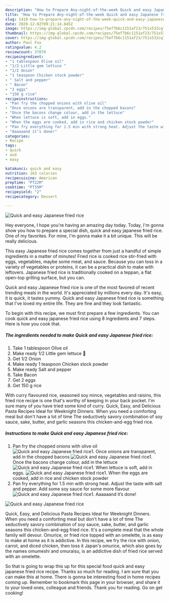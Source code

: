 ```yaml
---
description: "How to Prepare Any-night-of-the-week Quick and easy Japanese fried rice"
title: "How to Prepare Any-night-of-the-week Quick and easy Japanese fried rice"
slug: 1410-how-to-prepare-any-night-of-the-week-quick-and-easy-japanese-fried-rice
date: 2020-12-02T09:21:14.845Z
image: https://img-global.cpcdn.com/recipes/75ef7b6c1151af23/751x532cq70/quick-and-easy-japanese-fried-rice-recipe-main-photo.jpg
thumbnail: https://img-global.cpcdn.com/recipes/75ef7b6c1151af23/751x532cq70/quick-and-easy-japanese-fried-rice-recipe-main-photo.jpg
cover: https://img-global.cpcdn.com/recipes/75ef7b6c1151af23/751x532cq70/quick-and-easy-japanese-fried-rice-recipe-main-photo.jpg
author: Paul Fox
ratingvalue: 4.2
reviewcount: 37070
recipeingredient:
- "1 tablespoon Olive oil"
- "1/2 Little gem lettuce "
- "1/2 Onion"
- "1 teaspoon Chicken stock powder"
- " Salt and pepper"
- " Bacon"
- "2 eggs"
- "150 g rice"
recipeinstructions:
- "Pan fry the chopped onions with olive oil"
- "Once onions are transparent, add in the chopped bacons"
- "Once the bacons change colour, add in the lettuce"
- "When lettuce is soft, add in eggs."
- "When the eggs are cooked, add in rice and chicken stock powder"
- "Pan fry everything for 1.5 min with strong heat. Adjust the taste with salt and pepper. Add some soy sauce for some more flavour"
- "Aaaaaand it’s done!"
categories:
- Recipe
tags:
- quick
- and
- easy

katakunci: quick and easy 
nutrition: 163 calories
recipecuisine: American
preptime: "PT22M"
cooktime: "PT35M"
recipeyield: "2"
recipecategory: Dessert

---
```



![Quick and easy Japanese fried rice](https://img-global.cpcdn.com/recipes/75ef7b6c1151af23/751x532cq70/quick-and-easy-japanese-fried-rice-recipe-main-photo.jpg)

Hey everyone, I hope you're having an amazing day today. Today, I'm gonna show you how to prepare a special dish, quick and easy japanese fried rice. One of my favorites. For mine, I'm gonna make it a bit unique. This will be really delicious.

This easy Japanese fried rice comes together from just a handful of simple ingredients in a matter of minutes! Fried rice is cooked rice stir-fried with eggs, vegetables, maybe some meat, and sauce. Because you can toss in a variety of vegetables or proteins, it can be a practical dish to make with leftovers. Japanese fried rice is traditionally cooked on a teppan, a flat open-top grilling surface, but you can.

Quick and easy Japanese fried rice is one of the most favored of recent trending meals in the world. It's appreciated by millions every day. It's easy, it is quick, it tastes yummy. Quick and easy Japanese fried rice is something that I've loved my entire life. They are fine and they look fantastic.


To begin with this recipe, we must first prepare a few ingredients. You can cook quick and easy japanese fried rice using 8 ingredients and 7 steps. Here is how you cook that.

<!--inarticleads1-->

##### The ingredients needed to make Quick and easy Japanese fried rice:

1. Take 1 tablespoon Olive oil
1. Make ready 1/2 Little gem lettuce 🥬
1. Get 1/2 Onion
1. Make ready 1 teaspoon Chicken stock powder
1. Make ready  Salt and pepper
1. Take  Bacon
1. Get 2 eggs
1. Get 150 g rice


With curry flavoured rice, seasoned soy mince, vegetables and raisins, this fried rice recipe is one that&#39;s worthy of keeping in your back pocket. I&#39;m sure many of you have tried some kind of curry. Quick, Easy, and Delicious Pasta Recipes Ideal for Weeknight Dinners. When you need a comforting meal but don&#39;t have a lot of time The seductively savory combination of soy sauce, sake, butter, and garlic seasons this chicken-and-egg fried rice. 

<!--inarticleads2-->

##### Instructions to make Quick and easy Japanese fried rice:

1. Pan fry the chopped onions with olive oil
<img src="//assets-global.cpcdn.com/assets/icons/button_play-2c75c40dde080a61004c1f40b05d8f140eaff45d7e9e6481dc71c63d2e7c4909.png" alt="Quick and easy Japanese fried rice">1. Once onions are transparent, add in the chopped bacons
<img src="//assets-global.cpcdn.com/assets/icons/button_play-2c75c40dde080a61004c1f40b05d8f140eaff45d7e9e6481dc71c63d2e7c4909.png" alt="Quick and easy Japanese fried rice">1. Once the bacons change colour, add in the lettuce
<img src="//assets-global.cpcdn.com/assets/icons/button_play-2c75c40dde080a61004c1f40b05d8f140eaff45d7e9e6481dc71c63d2e7c4909.png" alt="Quick and easy Japanese fried rice">1. When lettuce is soft, add in eggs.
<img src="//assets-global.cpcdn.com/assets/icons/button_play-2c75c40dde080a61004c1f40b05d8f140eaff45d7e9e6481dc71c63d2e7c4909.png" alt="Quick and easy Japanese fried rice">1. When the eggs are cooked, add in rice and chicken stock powder
1. Pan fry everything for 1.5 min with strong heat. Adjust the taste with salt and pepper. Add some soy sauce for some more flavour
<img src="//assets-global.cpcdn.com/assets/icons/button_play-2c75c40dde080a61004c1f40b05d8f140eaff45d7e9e6481dc71c63d2e7c4909.png" alt="Quick and easy Japanese fried rice">1. Aaaaaand it’s done!
<img src="//assets-global.cpcdn.com/assets/icons/button_play-2c75c40dde080a61004c1f40b05d8f140eaff45d7e9e6481dc71c63d2e7c4909.png" alt="Quick and easy Japanese fried rice">

Quick, Easy, and Delicious Pasta Recipes Ideal for Weeknight Dinners. When you need a comforting meal but don&#39;t have a lot of time The seductively savory combination of soy sauce, sake, butter, and garlic seasons this chicken-and-egg fried rice. It&#39;s a complete meal that the whole family will devour. Omurice, or fried rice topped with an omelette, is as easy to make at home as it is addictive. In this recipe, we fry the rice with onion, carrot, and diced chicken, then toss it Japan&#39;s omurice, which also goes by the names omumeshi and omuraisu, is an addictive dish of fried rice served with an omelette. 

So that is going to wrap this up for this special food quick and easy japanese fried rice recipe. Thanks so much for reading. I am sure that you can make this at home. There is gonna be interesting food in home recipes coming up. Remember to bookmark this page in your browser, and share it to your loved ones, colleague and friends. Thank you for reading. Go on get cooking!
